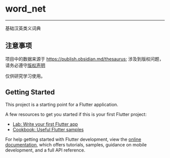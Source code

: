 
# word_net
---
基础汉英类义词典  

## 注意事项
项目中的数据来源于 https://publish.obsidian.md/thesaurus;  涉及到版权问题，请务必遵守[版权声明](https://publish.obsidian.md/thesaurus/%E8%8B%B1%E8%AF%AD%E8%AF%8D%E4%B9%89%E5%88%86%E7%B1%BB%E6%95%B0%E6%8D%AE%E5%BA%93%EF%BC%88%E5%A4%A7%E5%AD%A6%E7%89%88%EF%BC%89/0%E6%9C%AC%E8%B5%84%E6%96%99%E5%BA%93%E5%9F%BA%E6%9C%AC%E4%BF%A1%E6%81%AF/02%E7%89%88%E6%9D%83%E5%A3%B0%E6%98%8E)

仅供研究学习使用。

## Getting Started

This project is a starting point for a Flutter application.

A few resources to get you started if this is your first Flutter project:

- [Lab: Write your first Flutter app](https://docs.flutter.dev/get-started/codelab)
- [Cookbook: Useful Flutter samples](https://docs.flutter.dev/cookbook)

For help getting started with Flutter development, view the
[online documentation](https://docs.flutter.dev/), which offers tutorials,
samples, guidance on mobile development, and a full API reference.
